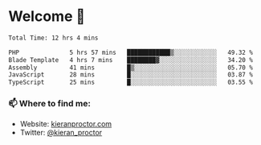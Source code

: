 # Welcome 🦘

<!--START_SECTION:waka-->

```txt
Total Time: 12 hrs 4 mins

PHP              5 hrs 57 mins   ████████████▒░░░░░░░░░░░░   49.32 %
Blade Template   4 hrs 7 mins    ████████▓░░░░░░░░░░░░░░░░   34.20 %
Assembly         41 mins         █▒░░░░░░░░░░░░░░░░░░░░░░░   05.70 %
JavaScript       28 mins         █░░░░░░░░░░░░░░░░░░░░░░░░   03.87 %
TypeScript       25 mins         █░░░░░░░░░░░░░░░░░░░░░░░░   03.55 %
```

<!--END_SECTION:waka-->

### 📫 Where to find me:

-   Website: [kieranproctor.com](https://kieranproctor.com/)
-   Twitter: [@kieran_proctor](https://twitter.com/kieran_proctor)
